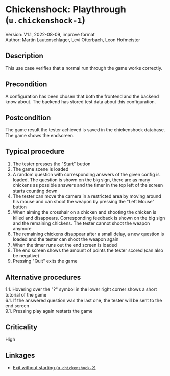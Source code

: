 # Chickenshock: Playthrough (`u.chickenshock-1`)

Version: V1.1, 2022-08-09, improve format \
Author: Martin Lautenschlager, Levi Otterbach, Leon Hofmeister

## Description

This use case verifies that a normal run through the game works correctly.

## Precondition

A configuration has been chosen that both the frontend and the backend know about. The backend has stored test data about this configuration.

## Postcondition

The game result the tester achieved is saved in the chickenshock database.
The game shows the endscreen.

## Typical procedure

1. The tester presses the "Start" button
2. The game scene is loaded
3. A random question with corresponding answers of the given config is loaded. The question is shown on the big sign, there are as many chickens as possible answers and the timer in the top left of the screen starts counting down
4. The tester can move the camera in a restricted area by moving around his mouse and can shoot the weapon by pressing the "Left Mouse" button
5. When aiming the crosshair on a chicken and shooting the chicken is killed and disappears. Corresponding feedback is shown on the big sign and the remaining chickens. The tester cannot shoot the weapon anymore
6. The remaining chickens disappear after a small delay, a new question is loaded and the tester can shoot the weapon again
7. When the timer runs out the end screen is loaded
8. The end screen shows the amount of points the tester scored (can also be negative)
9. Pressing "Quit" exits the game

## Alternative procedures

1.1. Hovering over the "?" symbol in the lower right corner shows a short tutorial of the game \
6.1. If the answered question was the last one, the tester will be sent to the end screen \
9.1. Pressing play again restarts the game

## Criticality

High

## Linkages

- [Exit without starting (`u.chickenshock-2`)](u-chickenshock-2-close-without-starting.md)

